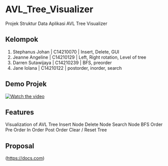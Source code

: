 # AVL_Tree_Visualizer
Projek Struktur Data Aplikasi AVL Tree Visualizer

## Kelompok
1. Stephanus Johan | C14210070 | Insert, Delete, GUI
2. Jeanne Angeline | C14210129 | Left, Right rotation, Level of tree
3. Darren Sutawijaya | C14210239 | BFS, preorder
4. Jane Iolana | C14210122 | postorder, inorder, search

## Demo Projek
[![Watch the video](https://media.discordapp.net/attachments/1012914434626297941/1049288647695933500/32.png)](https://)

## Features
Visualization of AVL Tree
Insert Node
Delete Node
Search Node
BFS Order
Pre Order
In Order
Post Order
Clear / Reset Tree

## Proposal
(https://docs.com)
